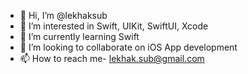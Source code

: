 - 👋 Hi, I’m @lekhaksub
- 👀 I’m interested in Swift, UIKit, SwiftUI, Xcode
- 🌱 I’m currently learning Swift
- 💞️ I’m looking to collaborate on iOS App development
- 📫 How to reach me- lekhak.sub@gmail.com

<!---
lekhaksub/lekhaksub is a ✨ special ✨ repository because its `README.md` (this file) appears on your GitHub profile.
You can click the Preview link to take a look at your changes.
--->
